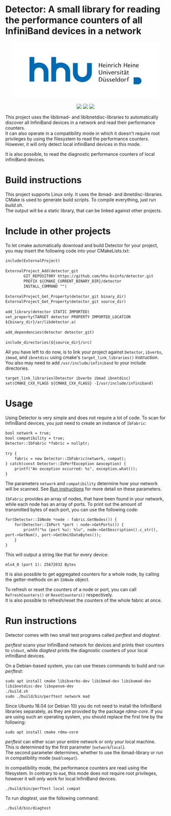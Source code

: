 # Detector: A small library for reading the performance counters of all InfiniBand devices in a network

<p align="center">
<img src="logo.svg" height=175>
</p>

<p align="center">
<a href="https://travis-ci.org/hhu-bsinfo/detector"><img src="https://travis-ci.org/hhu-bsinfo/detector.svg?branch=master"></a>
<a href="https://isocpp.org/"><img src="https://img.shields.io/badge/C%2B%2B-11-blue"></a>
<a href="https://github.com/hhu-bsinfo/observatory/blob/master/LICENSE"><img src="https://img.shields.io/badge/license-GPLv3-orange.svg"></a>
</p>

This project uses the libibmad- and libibnetdisc-libraries to automatically discover all InfiniBand devices in a
network and read their performance counters.  
It can also operate in a compatibility mode in which it doesn't require root privileges by using the filesystem to read the performance counters. However, it will only detect local infiniBand devices in this mode.

It is also possible, to read the diagnostic performance counters of local infiniBand devices.

# Build instructions

This project supports Linux only. It uses the ibmad- and ibnetdisc-libraries. CMake is used to generate build
scripts. To compile everything, just run *build.sh*.  
The output will be a static  library, that can be linked against other projects.

# Include in other projects

To let cmake automatically download and build Detector for your project, you may insert the following code into your CMakeLists.txt:

```
include(ExternalProject)

ExternalProject_Add(detector_git
        GIT_REPOSITORY https://github.com/hhu-bsinfo/detector.git
        PREFIX ${CMAKE_CURRENT_BINARY_DIR}/detector
        INSTALL_COMMAND "")

ExternalProject_Get_Property(detector_git binary_dir)
ExternalProject_Get_Property(detector_git source_dir)

add_library(detector STATIC IMPORTED)
set_property(TARGET detector PROPERTY IMPORTED_LOCATION ${binary_dir}/ar/libdetector.a)

add_dependencies(detector detector_git)

include_directories(${source_dir}/src)
```

All you have left to do now, is to link your project against `Detector`, `ibverbs`, `ibmad`, and `ibnetdisc` using cmake's `target_link_libraries()` instruction. You also may need to add `/usr/include/infiniband` to your include directories.

```
target_link_libraries(Detector ibverbs ibmad ibnetdisc)
set(CMAKE_CXX_FLAGS ${CMAKE_CXX_FLAGS} -I/usr/include/infiniband)
```

# Usage

Using Detector is very simple and does not require a lot of code. To scan for InfiniBand devices, you just need to create an instance of `IbFabric`:

```
bool network = true;
bool compatibility = true;
Detector::IbFabric *fabric = nullptr;

try {
    fabric = new Detector::IbFabric(network, compat);
} catch(const Detector::IbPerfException &exception) {
    printf("An exception occurred: %s", exception.what());
}
```

The parameters `network` and `compatibility` determine how your network will be scanned. See [Run instructions](#run-instructions
) for more detail on these parameters.

`IbFabric` provides an array of nodes, that have been found in your network, while each node has an array of ports. To print out the amount of transmitted bytes of each port, you can use the following code:

```
for(Detector::IbNode *node : fabric.GetNodes()) {
    for(Detector::IbPort *port : node->GetPorts()) {
        printf("%s (port %u): %lu", node->GetDescription().c_str(), port->GetNum(), port->GetXmitDataBytes());
    }
}
```

This will output a string like that for every device:

```
mlx4_0 (port 1): 25672032 Bytes
```

It is also possible to get aggregated counters for a whole node, by calling the getter-methods on an `IbNode` object.

To refresh or reset the counters of a node or port, you can call `RefreshCounters()` or `ResetCounters()` respectively.  
It is also possible to refresh/reset the counters of the whole fabric at once.

# Run instructions

Detector comes with two small test programs called *perftest* and *diagtest*.  

*perftest* scans your InfiniBand network for devices and prints their counters to `stdout`, while *diagtest* prints the diagnostic counters of your local infiniBand devices.

On a Debian-based system, you can use theses commands to build and run *perftest*:

```
sudo apt install cmake libibverbs-dev libibmad-dev libibumad-dev libibnetdisc-dev libopensm-dev
./build.sh
sudo ./build/bin/perftest network mad
```

Since Ubuntu 18.04 (or Debian 10) you do not need to install the InfiniBand libraries separately, as they are provided by the package *rdma-core*.
If you are using such an operating system, you should replace the first line by the following:

```
sudo apt install cmake rdma-core
```

*perftest* can either scan your entire network or only your local machine. This is determined by the first parameter (`network`/`local`).  
The second parameter determines, whether to use the ibmad-library or run in compatibility mode (`mad`/`compat`).

In compatibility mode, the performance counters are read using the filesystem. In contrary to `mad`, this mode does not require root privileges, however it will only work for local InfiniBand devices.

```
./build/bin/perftest local compat
```

To run *diagtest*, use the following command:

```
./build/bin/diagtest
```
